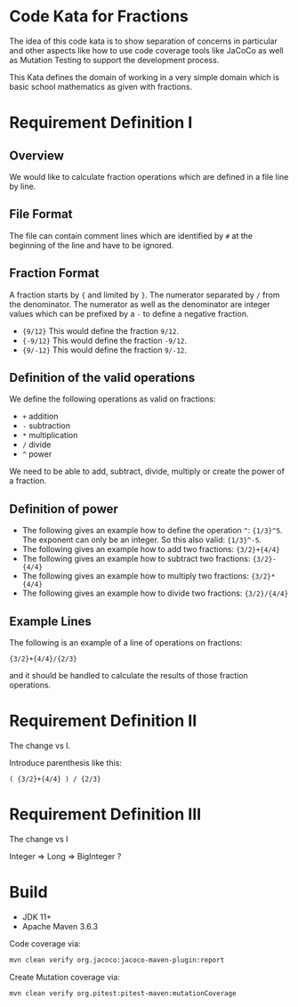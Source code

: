 # Code Kata for Fractions

The idea of this code kata is to show separation of concerns in particular and other aspects
like how to use code coverage tools like JaCoCo as well as Mutation Testing to support the development
process.

This Kata defines the domain of working in a very simple domain which is basic school mathematics as
given with fractions.

# Requirement Definition I 

## Overview
We would like to calculate fraction operations which are defined in a file line by line.

## File Format

The file can contain comment lines which are identified
by `#` at the beginning of the line and have to be ignored.

## Fraction Format
A fraction starts by `{` and limited by `}`. The numerator separated by `/` from the denominator.
The numerator as well as the denominator are integer values which can be prefixed by a `-` to define
a negative fraction.

* `{9/12}` This would define the fraction `9/12`.
* `{-9/12}` This would define the fraction `-9/12`.
* `{9/-12}` This would define the fraction `9/-12`.

## Definition of the valid operations

We define the following operations as valid on fractions:

 * `+` addition
 * `-` subtraction
 * `*` multiplication
 * `/` divide
 * `^` power

We need to be able to add, subtract, divide, multiply or create the power of a fraction.

## Definition of power

* The following gives an example how to define the operation `^`:
  `{1/3}^5`. The exponent can only be an integer. So this also valid: `{1/3}^-5`.
* The following gives an example how to add two fractions: `{3/2}+{4/4}`
* The following gives an example how to subtract two fractions: `{3/2}-{4/4}`
* The following gives an example how to multiply two fractions: `{3/2}*{4/4}`
* The following gives an example how to divide two fractions: `{3/2}/{4/4}`

## Example Lines
The following is an example of a line of operations on fractions:
```
{3/2}+{4/4}/{2/3}
``` 

and it should be handled to calculate the results of those
fraction operations.


# Requirement Definition II

The change vs I.

Introduce parenthesis like this:
```
( {3/2}+{4/4} ) / {2/3}
``` 

# Requirement Definition III

The change vs I

Integer => Long => BigInteger ?

# Build

* JDK 11+
* Apache Maven 3.6.3

Code coverage via:
```bash
mvn clean verify org.jacoco:jacoco-maven-plugin:report
```
Create Mutation coverage via:
```bash
mvn clean verify org.pitest:pitest-maven:mutationCoverage
```
